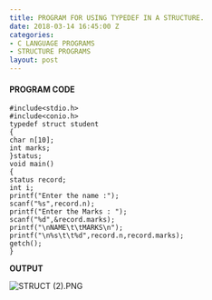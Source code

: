 ```yaml
---
title: PROGRAM FOR USING TYPEDEF IN A STRUCTURE.
date: 2018-03-14 16:45:00 Z
categories:
- C LANGUAGE PROGRAMS
- STRUCTURE PROGRAMS
layout: post
---
```


#### PROGRAM CODE

    #include<stdio.h>
    #include<conio.h>
    typedef struct student
    {
    char n[10];
    int marks;
    }status;
    void main()
    {
    status record;
    int i;
    printf("Enter the name :");
    scanf("%s",record.n);
    printf("Enter the Marks : ");
    scanf("%d",&record.marks);
    printf("\nNAME\t\tMARKS\n");
    printf("\n%s\t\t%d",record.n,record.marks);
    getch();
    }

**OUTPUT**

![STRUCT (2).PNG](https://cwithsharad.files.wordpress.com/2018/03/struct-2.png)